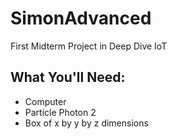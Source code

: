 # SimonAdvanced
First Midterm Project in Deep Dive IoT

## What You'll Need:

* Computer
* Particle Photon 2
* Box of x by y by z dimensions
